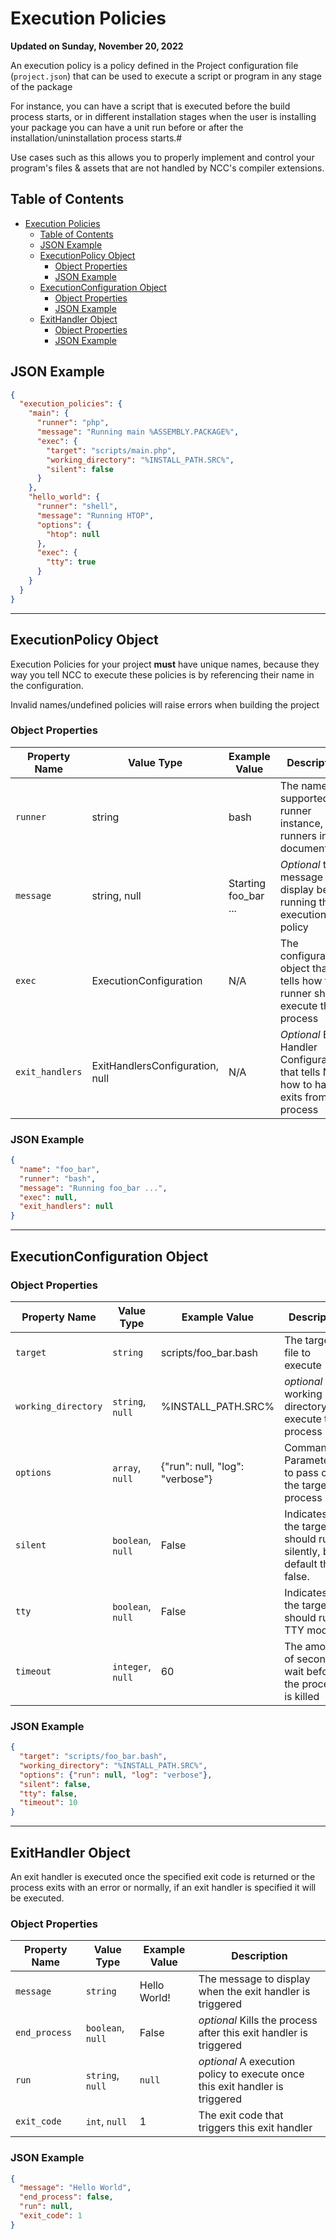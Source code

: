# Execution Policies

**Updated on Sunday, November 20, 2022**

An execution policy is a policy defined in the Project
configuration file (`project.json`) that can be used
to execute a script or program in any stage of the package

For instance, you can have a script that is executed before
the build process starts, or in different installation stages
when the user is installing your package you can have a unit
run before or after the installation/uninstallation process
starts.#

Use cases such as this allows you to properly implement
and control your program's files & assets that are not
handled by NCC's compiler extensions.

## Table of Contents

<!-- TOC -->
* [Execution Policies](#execution-policies)
  * [Table of Contents](#table-of-contents)
  * [JSON Example](#json-example)
  * [ExecutionPolicy Object](#executionpolicy-object)
    * [Object Properties](#object-properties)
    * [JSON Example](#json-example)
  * [ExecutionConfiguration Object](#executionconfiguration-object)
    * [Object Properties](#object-properties)
    * [JSON Example](#json-example)
  * [ExitHandler Object](#exithandler-object)
    * [Object Properties](#object-properties)
    * [JSON Example](#json-example)
<!-- TOC -->


## JSON Example

```json
{
  "execution_policies": {
    "main": {
      "runner": "php",
      "message": "Running main %ASSEMBLY.PACKAGE%",
      "exec": {
        "target": "scripts/main.php",
        "working_directory": "%INSTALL_PATH.SRC%",
        "silent": false
      }
    },
    "hello_world": {
      "runner": "shell",
      "message": "Running HTOP",
      "options": {
        "htop": null
      },
      "exec": {
        "tty": true
      }
    }
  }
}
```

------------------------------------------------------------

## ExecutionPolicy Object

Execution Policies for your project **must** have unique
names, because they way you tell NCC to execute these
policies is by referencing their name in the configuration.

Invalid names/undefined policies will raise errors when
building the project

### Object Properties

| Property Name   | Value Type                      | Example Value        | Description                                                                                |
|-----------------|---------------------------------|----------------------|--------------------------------------------------------------------------------------------|
| `runner`        | string                          | bash                 | The name of a supported runner instance, see runners in this document                      |
| `message`       | string, null                    | Starting foo_bar ... | *Optional* the message to display before running the execution policy                      |
| `exec`          | ExecutionConfiguration          | N/A                  | The configuration object that tells how the runner should execute the process              |
| `exit_handlers` | ExitHandlersConfiguration, null | N/A                  | *Optional* Exit Handler Configurations that tells NCC how to handle exits from the process |

### JSON Example

```json
{
  "name": "foo_bar",
  "runner": "bash",
  "message": "Running foo_bar ...",
  "exec": null,
  "exit_handlers": null
}
```

------------------------------------------------------------

## ExecutionConfiguration Object

### Object Properties

| Property Name       | Value Type        | Example Value                   | Description                                                            |
|---------------------|-------------------|---------------------------------|------------------------------------------------------------------------|
| `target`            | `string`          | scripts/foo_bar.bash            | The target file to execute                                             |
| `working_directory` | `string`, `null`  | %INSTALL_PATH.SRC%              | *optional* The working directory to execute the process in             |
| `options`           | `array`, `null`   | {"run": null, "log": "verbose"} | Commandline Parameters to pass on to the target or process             |
| `silent`            | `boolean`, `null` | False                           | Indicates if the target should run silently, by default this is false. |
| `tty`               | `boolean`, `null` | False                           | Indicates if the target should run in TTY mode                         |
| `timeout`           | `integer`, `null` | 60                              | The amount of seconds to wait before the process is killed             |

### JSON Example

```json
{
  "target": "scripts/foo_bar.bash",
  "working_directory": "%INSTALL_PATH.SRC%",
  "options": {"run": null, "log": "verbose"},
  "silent": false,
  "tty": false,
  "timeout": 10
}
```


------------------------------------------------------------

## ExitHandler Object

An exit handler is executed once the specified exit code is
returned or the process exits with an error or normally, if
an exit handler is specified it will be executed.

### Object Properties

| Property Name | Value Type         | Example Value | Description                                                                  |
|---------------|--------------------|---------------|------------------------------------------------------------------------------|
| `message`     | `string`           | Hello World!  | The message to display when the exit handler is triggered                    |
| `end_process` | `boolean`, `null`  | False         | *optional* Kills the process after this exit handler is triggered            |
| `run`         | `string`, `null`   | `null`        | *optional* A execution policy to execute once this exit handler is triggered |
| `exit_code`   | `int`, `null`      | 1             | The exit code that triggers this exit handler                                |
### JSON Example

```json
{
  "message": "Hello World",
  "end_process": false,
  "run": null,
  "exit_code": 1
}
```